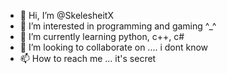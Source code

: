 - 👋 Hi, I’m @SkelesheitX
- 👀 I’m interested in programming and gaming ^_^ 
- 🌱 I’m currently learning python, c++, c#
- 💞️ I’m looking to collaborate on .... i dont know
- 📫 How to reach me ... it's secret

<!---
SkelesheitX/SkelesheitX is a ✨ special ✨ repository because its `README.md` (this file) appears on your GitHub profile.
You can click the Preview link to take a look at your changes.
--->
